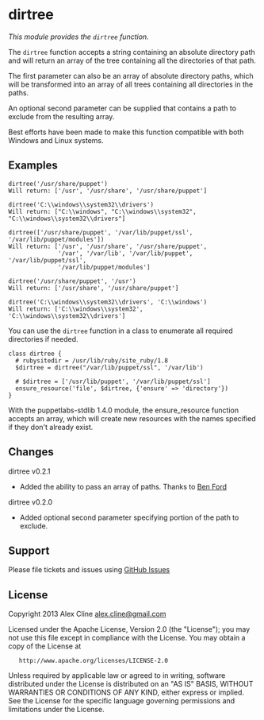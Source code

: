 dirtree
=======

*This module provides the `dirtree` function.*

The `dirtree` function accepts a string containing an absolute directory path
and will return an array of the tree containing all the directories of that path.

The first parameter can also be an array of absolute directory paths, which will
be transformed into an array of all trees containing all directories in the paths.

An optional second parameter can be supplied that contains a path to exclude
from the resulting array.

Best efforts have been made to make this function compatible with both Windows and Linux systems.

Examples
--------

    dirtree('/usr/share/puppet')
    Will return: ['/usr', '/usr/share', '/usr/share/puppet']

    dirtree('C:\\windows\\system32\\drivers')
    Will return: ["C:\\windows", "C:\\windows\\system32", "C:\\windows\\system32\\drivers"]

    dirtree(['/usr/share/puppet', '/var/lib/puppet/ssl', '/var/lib/puppet/modules'])
    Will return: ['/usr', '/usr/share', '/usr/share/puppet',
                  '/var', '/var/lib', '/var/lib/puppet', '/var/lib/puppet/ssl',
                  '/var/lib/puppet/modules']

    dirtree('/usr/share/puppet', '/usr')
    Will return: ['/usr/share', '/usr/share/puppet']

    dirtree('C:\\windows\\system32\\drivers', 'C:\\windows')
    Will return: ['C:\\windows\\system32', 'C:\\windows\\system32\\drivers']

You can use the `dirtree` function in a class to enumerate all required directories if needed.

    class dirtree {
      # rubysitedir = /usr/lib/ruby/site_ruby/1.8
      $dirtree = dirtree("/var/lib/puppet/ssl", '/var/lib')

      # $dirtree = ['/usr/lib/puppet', '/var/lib/puppet/ssl']
      ensure_resource('file', $dirtree, {'ensure' => 'directory'})
    }

With the puppetlabs-stdlib 1.4.0 module, the ensure_resource function accepts an array, which will
create new resources with the names specified if they don't already exist.

Changes
------

dirtree v0.2.1
- Added the ability to pass an array of paths.  Thanks to [Ben Ford](https://github.com/binford2k)

dirtree v0.2.0
- Added optional second parameter specifying portion of the path to exclude.

Support
-------

Please file tickets and issues using [GitHub Issues](https://github.com/AlexCline/dirtree/issues)


License
-------
   Copyright 2013 Alex Cline <alex.cline@gmail.com>

   Licensed under the Apache License, Version 2.0 (the "License");
   you may not use this file except in compliance with the License.
   You may obtain a copy of the License at

       http://www.apache.org/licenses/LICENSE-2.0

   Unless required by applicable law or agreed to in writing, software
   distributed under the License is distributed on an "AS IS" BASIS,
   WITHOUT WARRANTIES OR CONDITIONS OF ANY KIND, either express or implied.
   See the License for the specific language governing permissions and
   limitations under the License.

